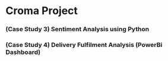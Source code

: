 # Croma Project
### (Case Study 3) Sentiment Analysis using Python
### (Case Study 4) Delivery Fulfilment Analysis (PowerBi Dashboard)
